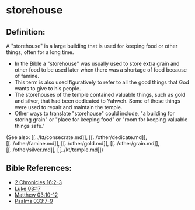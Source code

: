 # storehouse #

## Definition: ##

A "storehouse" is a large building that is used for keeping food or other things, often for a long time.

* In the Bible a "storehouse" was usually used to store extra grain and other food to be used later when there was a shortage of food because of famine.
* This term is also used figuratively to refer to all the good things that God wants to give to his people.
* The storehouses of the temple contained valuable things, such as gold and silver, that had been dedicated to Yahweh. Some of these things were used to repair and maintain the temple.
* Other ways to translate "storehouse" could include, "a building for storing grain" or "place for keeping food" or "room for keeping valuable things safe."

(See also: [[../kt/consecrate.md]], [[../other/dedicate.md]], [[../other/famine.md]], [[../other/gold.md]], [[../other/grain.md]], [[../other/silver.md]], [[../kt/temple.md]])

## Bible References: ##

* [2 Chronicles 16:2-3](en/tn/2ch/help/16/02)
* [Luke 03:17](en/tn/luk/help/03/17)
* [Matthew 03:10-12](en/tn/mat/help/03/10)
* [Psalms 033:7-9](en/tn/psa/help/33/07)